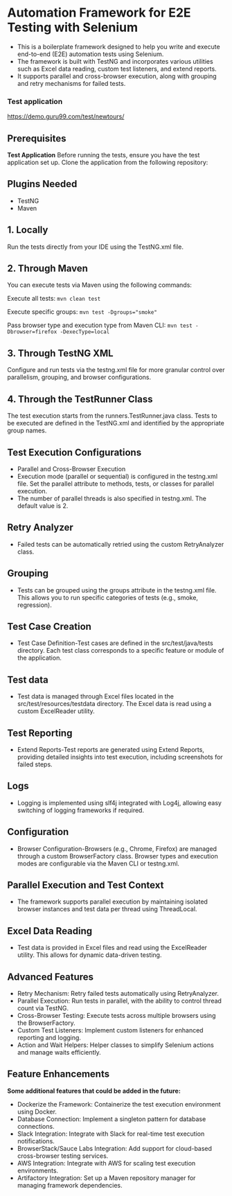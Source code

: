 # Automation Framework for E2E Testing with Selenium

* This is a boilerplate framework designed to help you write and execute end-to-end (E2E) automation tests using Selenium. <br>
* The framework is built with TestNG and incorporates various utilities such as Excel data reading, custom test listeners, and extend reports.<br>
* It supports parallel and cross-browser execution, along with grouping and retry mechanisms for failed tests.


### Test application
https://demo.guru99.com/test/newtours/

## Prerequisites
 **Test Application**
Before running the tests, ensure you have the test application set up. Clone the application from the following repository:
  
## Plugins Needed
* TestNG
* Maven
  
## 1. Locally
Run the tests directly from your IDE using the TestNG.xml file.

## 2. Through Maven
You can execute tests via Maven using the following commands:<br>


Execute all tests:
	```
mvn clean test
	```<br>

  Execute specific groups:
	```
mvn test -Dgroups="smoke"
	```<br>

 
 Pass browser type and execution type from Maven CLI:
	```
mvn test -Dbrowser=firefox -DexecType=local
	```<br>
 

 ## 3. Through TestNG XML
Configure and run tests via the testng.xml file for more granular control over parallelism, grouping, and browser configurations.


## 4. Through the TestRunner Class
The test execution starts from the runners.TestRunner.java class. Tests to be executed are defined in the TestNG.xml and identified by the appropriate group names.

## Test Execution Configurations
* Parallel and Cross-Browser Execution
* Execution mode (parallel or sequential) is configured in the testng.xml file. Set the parallel attribute to methods, tests, or classes for parallel execution.
* The number of parallel threads is also specified in testng.xml. The default value is 2.

## Retry Analyzer
* Failed tests can be automatically retried using the custom RetryAnalyzer class.

## Grouping
* Tests can be grouped using the groups attribute in the testng.xml file. This allows you to run specific categories of tests (e.g., smoke, regression).

## Test Case Creation
* Test Case Definition-Test cases are defined in the src/test/java/tests directory. Each test class corresponds to a specific feature or module of the application.

## Test data
* Test data is managed through Excel files located in the src/test/resources/testdata directory. The Excel data is read using a custom ExcelReader utility.
  
 ## Test Reporting
 * Extend Reports-Test reports are generated using Extend Reports, providing detailed insights into test execution, including screenshots for failed steps.
  
## Logs
 * Logging is implemented using slf4j integrated with Log4j, allowing easy switching of logging frameworks if required.
 
 ## Configuration
* Browser Configuration-Browsers (e.g., Chrome, Firefox) are managed through a custom BrowserFactory class. Browser types and execution modes are configurable via the Maven CLI or testng.xml.

 ## Parallel Execution and Test Context
 * The framework supports parallel execution by maintaining isolated browser instances and test data per thread using ThreadLocal.

 ## Excel Data Reading
 * Test data is provided in Excel files and read using the ExcelReader utility. This allows for dynamic data-driven testing.


 ## Advanced Features
* Retry Mechanism: Retry failed tests automatically using RetryAnalyzer.
* Parallel Execution: Run tests in parallel, with the ability to control thread count via TestNG.
* Cross-Browser Testing: Execute tests across multiple browsers using the BrowserFactory.
* Custom Test Listeners: Implement custom listeners for enhanced reporting and logging.
* Action and Wait Helpers: Helper classes to simplify Selenium actions and manage waits efficiently.

 ## Feature Enhancements
 **Some additional features that could be added in the future:**

* Dockerize the Framework: Containerize the test execution environment using Docker.
* Database Connection: Implement a singleton pattern for database connections.
* Slack Integration: Integrate with Slack for real-time test execution notifications.
* BrowserStack/Sauce Labs Integration: Add support for cloud-based cross-browser testing services.
* AWS Integration: Integrate with AWS for scaling test execution environments.
* Artifactory Integration: Set up a Maven repository manager for managing framework dependencies.



